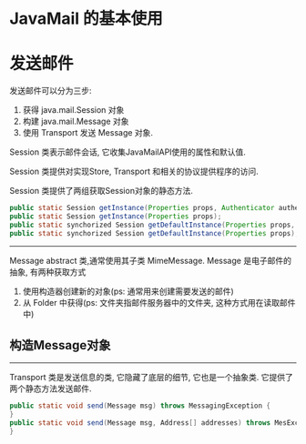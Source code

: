 # JavaMail 的基本使用

# 发送邮件
发送邮件可以分为三步:
1. 获得 java.mail.Session 对象
2. 构建 java.mail.Message 对象
3. 使用 Transport 发送 Message 对象.

Session 类表示邮件会话, 它收集JavaMailAPI使用的属性和默认值.

Session 类提供对实现Store, Transport 和相关的协议提供程序的访问.

Session 类提供了两组获取Session对象的静态方法.
```java
public static Session getInstance(Properties props, Authenticator authenticator);
public static Session getInstance(Properties props);
public static synchorized Session getDefaultInstance(Properties props, Authenticator authenticator);
public static synchorized Session getDefaultInstance(Properties props);
```
----

Message abstract 类,通常使用其子类 MimeMessage.
Message 是电子邮件的抽象, 有两种获取方式
1. 使用构造器创建新的对象(ps: 通常用来创建需要发送的邮件)
2. 从 Folder 中获得(ps: 文件夹指邮件服务器中的文件夹, 这种方式用在读取邮件中)

## 构造Message对象


---
Transport 类是发送信息的类, 它隐藏了底层的细节, 它也是一个抽象类.
它提供了两个静态方法发送邮件.
```java
public static void send(Message msg) throws MessagingException {
}
public static void send(Message msg, Address[] addresses) throws MesException {
}
```

